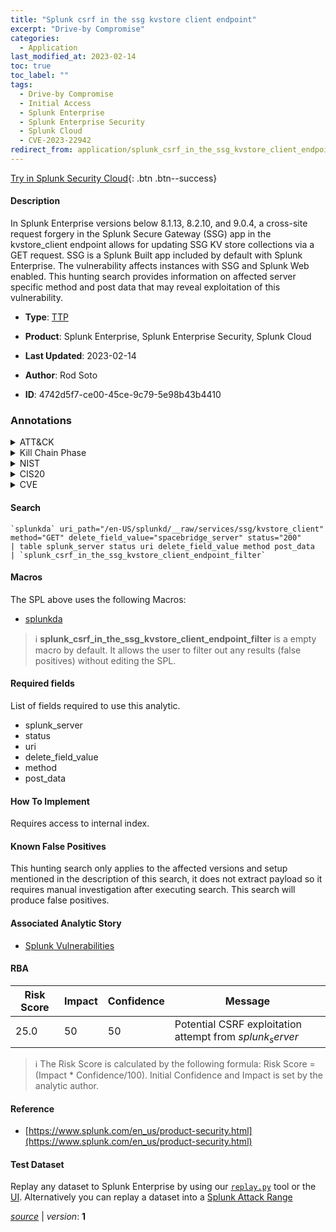 ```yaml
---
title: "Splunk csrf in the ssg kvstore client endpoint"
excerpt: "Drive-by Compromise"
categories:
  - Application
last_modified_at: 2023-02-14
toc: true
toc_label: ""
tags:
  - Drive-by Compromise
  - Initial Access
  - Splunk Enterprise
  - Splunk Enterprise Security
  - Splunk Cloud
  - CVE-2023-22942
redirect_from: application/splunk_csrf_in_the_ssg_kvstore_client_endpoint/
---
```




[Try in Splunk Security Cloud](https://www.splunk.com/en_us/cyber-security.html){: .btn .btn--success}

#### Description

In Splunk Enterprise versions below 8.1.13, 8.2.10, and 9.0.4, a cross-site request forgery in the Splunk Secure Gateway (SSG) app in the kvstore_client endpoint allows for updating SSG KV store collections via a GET request. SSG is a Splunk Built app included by default with Splunk Enterprise. The vulnerability affects instances with SSG and Splunk Web enabled. This hunting search provides information on affected server specific method and post data that may reveal exploitation of this vulnerability.

- **Type**: [TTP](https://github.com/splunk/security_content/wiki/Detection-Analytic-Types)
- **Product**: Splunk Enterprise, Splunk Enterprise Security, Splunk Cloud

- **Last Updated**: 2023-02-14
- **Author**: Rod Soto
- **ID**: 4742d5f7-ce00-45ce-9c79-5e98b43b4410

### Annotations
<details>
  <summary>ATT&CK</summary>

<div markdown="1">

#### [ATT&CK](https://attack.mitre.org/)

| ID          | Technique   | Tactic         |
| ----------- | ----------- |--------------- |
| [T1189](https://attack.mitre.org/techniques/T1189/) | Drive-by Compromise | Initial Access |

</div>
</details>


<details>
  <summary>Kill Chain Phase</summary>

<div markdown="1">

* Delivery


</div>
</details>


<details>
  <summary>NIST</summary>

<div markdown="1">

* DE.CM



</div>
</details>

<details>
  <summary>CIS20</summary>

<div markdown="1">

* CIS 10



</div>
</details>

<details>
  <summary>CVE</summary>

<div markdown="1">

| ID          | Summary | [CVSS](https://nvd.nist.gov/vuln-metrics/cvss) |
| ----------- | ----------- | -------------- |
| [CVE-2023-22942](https://nvd.nist.gov/vuln/detail/CVE-2023-22942) | In Splunk Enterprise versions below 8.1.13, 8.2.10, and 9.0.4, a cross-site request forgery in the Splunk Secure Gateway (SSG) app in the ‘kvstore_client’ REST endpoint lets a potential attacker update SSG KV store collections using an HTTP GET request. | None |



</div>
</details>


#### Search

```
`splunkda` uri_path="/en-US/splunkd/__raw/services/ssg/kvstore_client" method="GET" delete_field_value="spacebridge_server" status="200"  
| table splunk_server status uri delete_field_value method post_data  
| `splunk_csrf_in_the_ssg_kvstore_client_endpoint_filter`
```

#### Macros
The SPL above uses the following Macros:
* [splunkda](https://github.com/splunk/security_content/blob/develop/macros/splunkda.yml)

> :information_source:
> **splunk_csrf_in_the_ssg_kvstore_client_endpoint_filter** is a empty macro by default. It allows the user to filter out any results (false positives) without editing the SPL.



#### Required fields
List of fields required to use this analytic.
* splunk_server
* status
* uri
* delete_field_value
* method
* post_data



#### How To Implement
Requires access to internal index.
#### Known False Positives
This hunting search only applies to the affected versions and setup mentioned in the description of this search, it does not extract payload so it requires manual investigation after executing search. This search will produce false positives.

#### Associated Analytic Story
* [Splunk Vulnerabilities](/stories/splunk_vulnerabilities)




#### RBA

| Risk Score  | Impact      | Confidence   | Message      |
| ----------- | ----------- |--------------|--------------|
| 25.0 | 50 | 50 | Potential CSRF exploitation attempt from $splunk_server$ |


> :information_source:
> The Risk Score is calculated by the following formula: Risk Score = (Impact * Confidence/100). Initial Confidence and Impact is set by the analytic author.


#### Reference

* [https://www.splunk.com/en_us/product-security.html](https://www.splunk.com/en_us/product-security.html)



#### Test Dataset
Replay any dataset to Splunk Enterprise by using our [`replay.py`](https://github.com/splunk/attack_data#using-replaypy) tool or the [UI](https://github.com/splunk/attack_data#using-ui).
Alternatively you can replay a dataset into a [Splunk Attack Range](https://github.com/splunk/attack_range#replay-dumps-into-attack-range-splunk-server)




[*source*](https://github.com/splunk/security_content/tree/develop/detections/application/splunk_csrf_in_the_ssg_kvstore_client_endpoint.yml) \| *version*: **1**